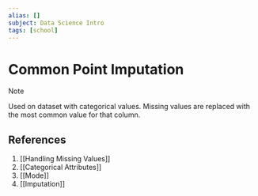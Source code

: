 ```yaml
---
alias: []
subject: Data Science Intro
tags: [school]
---
```

# Common Point Imputation

> [!note]
> Used on dataset with categorical values. Missing values are replaced with the most common value for that column.

## References
1. [[Handling Missing Values]]
2. [[Categorical Attributes]]
3. [[Mode]]
4. [[Imputation]]
